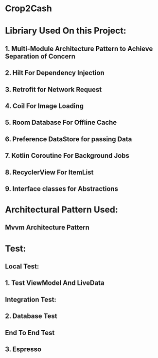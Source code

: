 # Crop2Cash
# Libriary Used On this Project: 
## 1. Multi-Module Architecture Pattern to Achieve Separation of Concern

## 2. Hilt For Dependency Injection

## 3. Retrofit for Network Request

## 4. Coil For Image Loading

## 5. Room Database For Offline Cache

## 6. Preference DataStore for passing Data

## 7. Kotlin Coroutine For Background Jobs

## 8. RecyclerView For ItemList

## 9. Interface classes for Abstractions 

#  Architectural Pattern Used:

## Mvvm Architecture Pattern

# Test:

## Local Test:
## 1. Test ViewModel And LiveData

## Integration Test: 
## 2. Database Test

## End To End Test
## 3. Espresso






